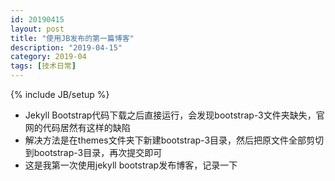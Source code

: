 ```yaml
---
id: 20190415
layout: post
title: "使用JB发布的第一篇博客"
description: "2019-04-15"
category: 2019-04
tags: [技术日常]
---
```

{% include JB/setup %}

- Jekyll Bootstrap代码下载之后直接运行，会发现bootstrap-3文件夹缺失，官网的代码居然有这样的缺陷
- 解决方法是在themes文件夹下新建bootstrap-3目录，然后把原文件全部剪切到bootstrap-3目录，再次提交即可
- 这是我第一次使用jekyll bootstrap发布博客，记录一下
